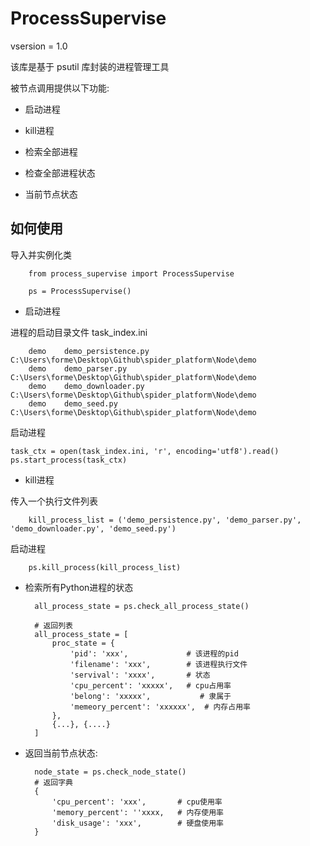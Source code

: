# ProcessSupervise

vsersion = 1.0

该库是基于 psutil 库封装的进程管理工具

被节点调用提供以下功能:

- 启动进程

- kill进程

- 检索全部进程

- 检查全部进程状态

- 当前节点状态


## 如何使用

导入并实例化类

		from process_supervise import ProcessSupervise
		
		ps = ProcessSupervise()

- 启动进程
		
进程的启动目录文件 task_index.ini

		demo	demo_persistence.py	C:\Users\forme\Desktop\Github\spider_platform\Node\demo
		demo	demo_parser.py	C:\Users\forme\Desktop\Github\spider_platform\Node\demo
		demo	demo_downloader.py	C:\Users\forme\Desktop\Github\spider_platform\Node\demo
		demo	demo_seed.py	C:\Users\forme\Desktop\Github\spider_platform\Node\demo

启动进程
	
	task_ctx = open(task_index.ini, 'r', encoding='utf8').read()
	ps.start_process(task_ctx)

- kill进程

传入一个执行文件列表

		kill_process_list = ('demo_persistence.py', 'demo_parser.py', 'demo_downloader.py', 'demo_seed.py')

启动进程
	
		ps.kill_process(kill_process_list)


- 检索所有Python进程的状态

		all_process_state = ps.check_all_process_state()
	
		# 返回列表
		all_process_state = [
			proc_state = {
                'pid': 'xxx',             # 该进程的pid
                'filename': 'xxx',        # 该进程执行文件
                'servival': 'xxxx',       # 状态
                'cpu_percent': 'xxxxx',   # cpu占用率
                'belong': 'xxxxx',           # 隶属于
                'memeory_percent': 'xxxxxx',  # 内存占用率
            },
			{...}, {....}
		]

- 返回当前节点状态:

		node_state = ps.check_node_state()
		# 返回字典
		{
            'cpu_percent': 'xxx',       # cpu使用率
            'memory_percent': ''xxxx,   # 内存使用率
            'disk_usage': 'xxx',        # 硬盘使用率
        } 


